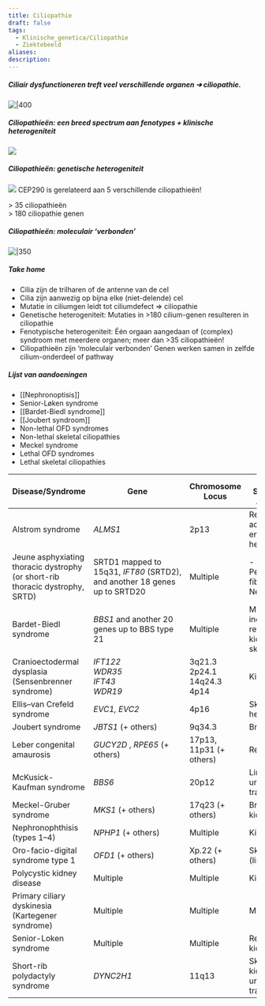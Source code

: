 ```yaml
---
title: Ciliopathie
draft: false
tags:
  - Klinische_genetica/Ciliopathie
  - Ziektebeeld
aliases: 
description:
---
```


##### Ciliair dysfunctioneren treft veel verschillende organen ➔ ciliopathie.

![|400](https://i.imgur.com/9DPPE8f.png)
##### Ciliopathieën: een breed spectrum aan fenotypes + klinische heterogeniteit
![](https://i.imgur.com/3zkmIYC.png)

##### Ciliopathieën: genetische heterogeniteit
![](https://i.imgur.com/WwiwBeB.png)
CEP290 is gerelateerd aan 5 verschillende ciliopathieën!

\> 35 ciliopathieën  
\> 180 ciliopathie genen

##### Ciliopathieën: moleculair ‘verbonden’
![|350](https://i.imgur.com/5iNOZo3.png)



##### Take home 
- Cilia zijn de trilharen of de antenne van de cel  
- Cilia zijn aanwezig op bijna elke (niet-delende) cel  
- Mutatie in ciliumgen leidt tot ciliumdefect => ciliopathie  
- Genetische heterogeniteit: Mutaties in >180 cilium-genen resulteren in ciliopathie  
- Fenotypische heterogeniteit: Één orgaan aangedaan of (complex) syndroom met meerdere organen; meer dan >35 ciliopathieën!  
- Ciliopathieën zijn ‘moleculair verbonden’ Genen werken samen in zelfde cilium-onderdeel of pathway

##### Lijst van aandoeningen
- [[Nephronoptisis]]
- Senior-Løken syndrome
- [[Bardet-Biedl syndrome]]
- [[Joubert syndroom]]
- Non-lethal OFD syndromes
- Non-lethal skeletal ciliopathies
- Meckel syndrome
- Lethal OFD syndromes
- Lethal skeletal ciliopathies

| Disease/Syndrome                                                              | Gene                                                                      | Chromosome Locus                               | Body System(s) Affected                              |
| ----------------------------------------------------------------------------- | ------------------------------------------------------------------------- | ---------------------------------------------- | ---------------------------------------------------- |
| Alstrom syndrome                                                              | _ALMS1_                                                                   | 2p13                                           | Retina, adipose, endocrine, heart                    |
| Jeune asphyxiating thoracic dystrophy (or short-rib thoracic dystrophy, SRTD) | SRTD1 mapped to 15q31, _IFT80_ (SRTD2), and another 18 genes up to SRTD20 | Multiple                                       | - Skeleton </br> Periportal fibrosis </br> Nephritis |
| Bardet-Biedl syndrome                                                         | _BBS1_ and another 20 genes up to BBS type 21                             | Multiple                                       | Multisystem, including retina, kidney, skeleton      |
| Cranioectodermal dysplasia (Sensenbrenner syndrome)                           | _IFT122_  </br>  _WDR35_     </br> _IFT43_ </br>    _WDR19_               | 3q21.3 </br> 2p24.1 </br>  14q24.3  </br> 4p14 | Kidney, liver                                        |
| Ellis–van Crefeld syndrome                                                    | _EVC1, EVC2_                                                              | 4p16                                           | Skeleton, heart                                      |
| Joubert syndrome                                                              | _JBTS1_ (+ others)                                                        | 9q34.3                                         | Brain                                                |
| Leber congenital amaurosis                                                    | _GUCY2D_ , _RPE65_ (+ others)                                             | 17p13, 11p31 (+ others)                        | Retina                                               |
| McKusick-Kaufman syndrome                                                     | _BBS6_                                                                    | 20p12                                          | Limb, heart, urogenital tract                        |
| Meckel-Gruber syndrome                                                        | _MKS1_ (+ others)                                                         | 17q23 (+ others)                               | Brain, kidney, liver                                 |
| Nephronophthisis (types 1–4)                                                  | _NPHP1_ (+ others)                                                        | Multiple                                       | Kidney                                               |
| Oro-facio-digital syndrome type 1                                             | _OFD1_ (+ others)                                                         | Xp.22 (+ others)                               | Skeleton (limb, face)                                |
| Polycystic kidney disease                                                     | Multiple                                                                  | Multiple                                       | Kidney                                               |
| Primary ciliary dyskinesia (Kartegener syndrome)                              | Multiple                                                                  | Multiple                                       | Multisystem                                          |
| Senior-Loken syndrome                                                         | Multiple                                                                  | Multiple                                       | Retina, kidney                                       |
| Short-rib polydactyly syndrome                                                | _DYNC2H1_                                                                 | 11q13                                          | Skeleton, kidney, urogenital tract                   |